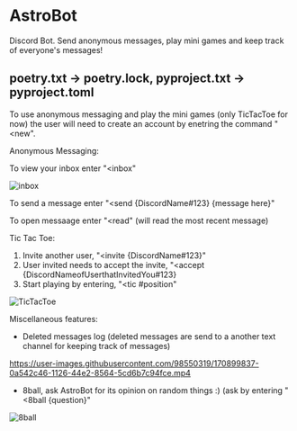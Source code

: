 # AstroBot
Discord Bot. Send anonymous messages, play mini games and keep track of everyone's messages!

poetry.txt -> poetry.lock,
pyproject.txt -> pyproject.toml
--------------------------------------------------------
To use anonymous messaging and play the mini games (only TicTacToe for now)
the user will need to create an account by enetring the command "<new".

Anonymous Messaging:

To view your inbox enter "<inbox"

![inbox](https://user-images.githubusercontent.com/98550319/170899771-da1fc5a0-bc0f-40f0-8cc6-ee51b16f42cb.png)

To send a message enter "<send {DiscordName#123} {message here}"


To open messaage enter "<read" (will read the most recent message)



Tic Tac Toe:

1. Invite another user, "<invite {DiscordName#123}"
2. User invited needs to accept the invite, "<accept {DiscordNameofUserthatInvitedYou#123}
3. Start playing by entering, "<tic #position"

![TicTacToe](https://user-images.githubusercontent.com/98550319/170899823-c3833347-a0ac-41d8-a268-4534bee31eea.png)


Miscellaneous features:

- Deleted messages log (deleted messages are send to a another text channel for keeping track of messages)

https://user-images.githubusercontent.com/98550319/170899837-0a542c46-1126-44e2-8564-5cd6b7c94fce.mp4

- 8ball, ask AstroBot for its opinion on random things :) (ask by entering "<8ball {question}"

![8ball](https://user-images.githubusercontent.com/98550319/170899885-e68be8ad-d828-4946-974b-de10034b1df8.png)


